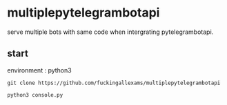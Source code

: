# multiplepytelegrambotapi
serve multiple bots with same code when intergrating pytelegrambotapi.

## start
environment : python3
``` 
git clone https://github.com/fuckingallexams/multiplepytelegrambotapi
```
``` 
python3 console.py
```
